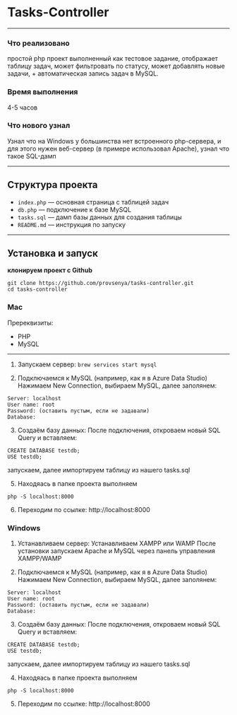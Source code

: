 # Tasks-Controller

---

### **Что реализовано**
простой php проект выполненный как тестовое задание, отображает таблицу задач, может фильтровать по статусу, может добавлять новые задачи, + автоматическая запись задач в MySQL.

### Время выполнения
4-5 часов

### Что нового узнал
Узнал что на Windows у большинства нет встроенного php-сервера, и для этого нужен веб-сервер (в примере использовал Apache), узнал что такое SQL-дамп

---

## Структура проекта

- `index.php` — основная страница с таблицей задач
- `db.php` — подключение к базе MySQL
- `tasks.sql` — дамп базы данных для создания таблицы 
- `README.md` — инструкция по запуску

---

## Установка и запуск

**клонируем проект с Github**
```
git clone https://github.com/provsenya/tasks-controller.git
cd tasks-controller
```

### **Mac**

Пререквизиты:

- PHP
- MySQL

---

1) Запускаем сервер:
```brew services start mysql```

2) Подключаемся к MySQL (например, как я в Azure Data Studio)
Нажимаем New Connection, выбираем MySQL, далее заполянем:
```
Server: localhost
User name: root
Password: (оставить пустым, если не задавали)
Database: 
```
3) Создаём базу данных:
После подключения, откроваем новый SQL Query и вставляем:
```
CREATE DATABASE testdb;
USE testdb;
```
запускаем, далее импортируем таблицу из нашего tasks.sql

5) Находяась в папке проекта выполняем

```
php -S localhost:8000
```

6) Переходим по ссылке:
http://localhost:8000

### **Windows**

1) Устанавливаем сервер:
Устанавливаем XAMPP или WAMP
После установки запускаем Apache и MySQL через панель управления XAMPP/WAMP

2) Подключаемся к MySQL (например, как я в Azure Data Studio)
Нажимаем New Connection, выбираем MySQL, далее заполянем:
```
Server: localhost
User name: root
Password: (оставить пустым, если не задавали)
Database: 
```
3) Создаём базу данных:
После подключения, откроваем новый SQL Query и вставляем:
```
CREATE DATABASE testdb;
USE testdb;
```
запускаем, далее импортируем таблицу из нашего tasks.sql

4) Находяась в папке проекта выполняем

```
php -S localhost:8000
```

5) Переходим по ссылке:
http://localhost:8000

   

